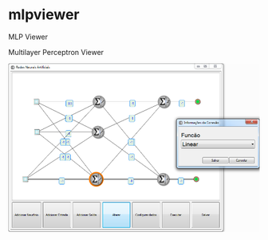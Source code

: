 # mlpviewer
MLP Viewer

Multilayer Perceptron Viewer

![Alt text](/res/img/screenshots/main_window.png?raw=true "Main Window")